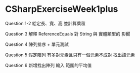 # CSharpExerciseWeek1plus

Question 1-2  給定長、寬、高  並計算乘積

Question 3    解釋 ReferenceEquals 對 String 與 實體類型的  影嚮

Question 4    陣列排序  + 單元測試

Question 5    假定陣列 有多對元素且只有一個元素不成對  找出該元素

Question 6    新增找出陣列 輸入 範圍的平均值
